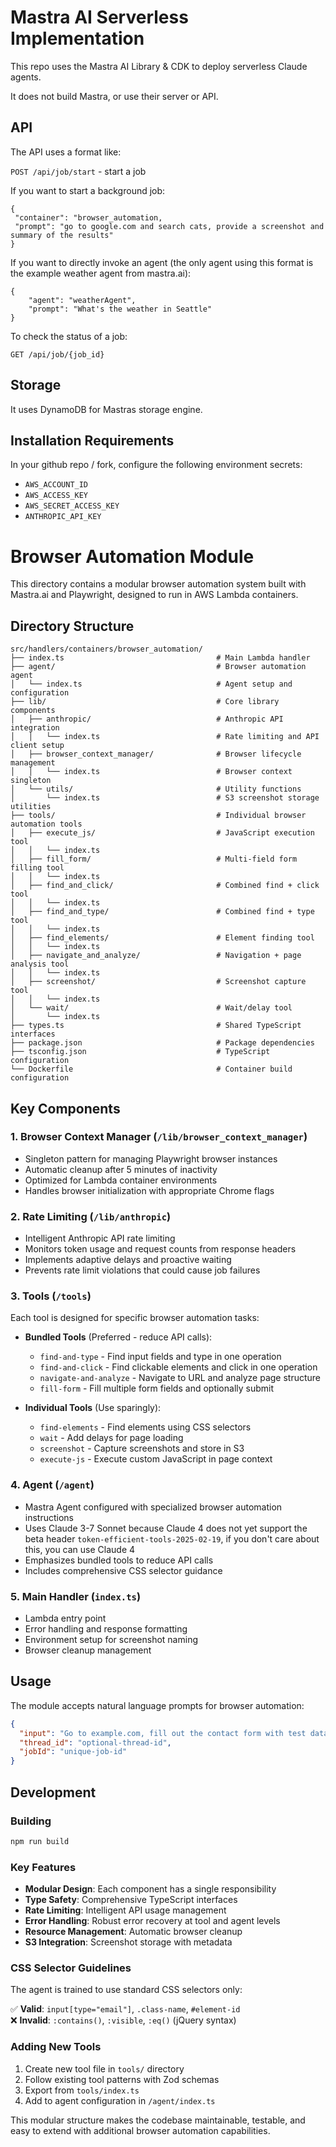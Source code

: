 # Mastra AI Serverless Implementation

This repo uses the Mastra AI Library & CDK to deploy serverless Claude agents.

It does not build Mastra, or use their server or API.

## API

The API uses a format like:

`POST /api/job/start` - start a job

If you want to start a background job:

```
{
 "container": "browser_automation,
 "prompt": "go to google.com and search cats, provide a screenshot and summary of the results"
}

```

If you want to directly invoke an agent (the only agent using this format is the example weather agent from mastra.ai):

```
{
    "agent": "weatherAgent",
    "prompt": "What's the weather in Seattle"
}

```

To check the status of a job:

`GET /api/job/{job_id}`

## Storage

It uses DynamoDB for Mastras storage engine. 

## Installation Requirements

In your github repo / fork, configure the following environment secrets:

- `AWS_ACCOUNT_ID`
- `AWS_ACCESS_KEY`
- `AWS_SECRET_ACCESS_KEY`
- `ANTHROPIC_API_KEY`

# Browser Automation Module

This directory contains a modular browser automation system built with Mastra.ai and Playwright, designed to run in AWS Lambda containers.

## Directory Structure

```
src/handlers/containers/browser_automation/
├── index.ts                                  # Main Lambda handler
├── agent/                                    # Browser automation agent
│   └── index.ts                              # Agent setup and configuration
├── lib/                                      # Core library components
│   ├── anthropic/                            # Anthropic API integration
│   │   └── index.ts                          # Rate limiting and API client setup
│   ├── browser_context_manager/              # Browser lifecycle management
│   │   └── index.ts                          # Browser context singleton
│   └── utils/                                # Utility functions
│       └── index.ts                          # S3 screenshot storage utilities
├── tools/                                    # Individual browser automation tools
│   ├── execute_js/                           # JavaScript execution tool
│   │   └── index.ts
│   ├── fill_form/                            # Multi-field form filling tool
│   │   └── index.ts
│   ├── find_and_click/                       # Combined find + click tool
│   │   └── index.ts
│   ├── find_and_type/                        # Combined find + type tool
│   │   └── index.ts
│   ├── find_elements/                        # Element finding tool
│   │   └── index.ts
│   ├── navigate_and_analyze/                 # Navigation + page analysis tool
│   │   └── index.ts
│   ├── screenshot/                           # Screenshot capture tool
│   │   └── index.ts
│   └── wait/                                 # Wait/delay tool
│       └── index.ts
├── types.ts                                  # Shared TypeScript interfaces
├── package.json                              # Package dependencies
├── tsconfig.json                             # TypeScript configuration
└── Dockerfile                                # Container build configuration
```

## Key Components

### 1. Browser Context Manager (`/lib/browser_context_manager`)
- Singleton pattern for managing Playwright browser instances
- Automatic cleanup after 5 minutes of inactivity  
- Optimized for Lambda container environments
- Handles browser initialization with appropriate Chrome flags

### 2. Rate Limiting (`/lib/anthropic`)
- Intelligent Anthropic API rate limiting
- Monitors token usage and request counts from response headers
- Implements adaptive delays and proactive waiting
- Prevents rate limit violations that could cause job failures

### 3. Tools (`/tools`)
Each tool is designed for specific browser automation tasks:

- **Bundled Tools** (Preferred - reduce API calls):
  - `find-and-type` - Find input fields and type in one operation
  - `find-and-click` - Find clickable elements and click in one operation
  - `navigate-and-analyze` - Navigate to URL and analyze page structure
  - `fill-form` - Fill multiple form fields and optionally submit

- **Individual Tools** (Use sparingly):
  - `find-elements` - Find elements using CSS selectors
  - `wait` - Add delays for page loading
  - `screenshot` - Capture screenshots and store in S3
  - `execute-js` - Execute custom JavaScript in page context

### 4. Agent (`/agent`)
- Mastra Agent configured with specialized browser automation instructions
- Uses Claude 3-7 Sonnet because Claude 4 does not yet support the beta header `token-efficient-tools-2025-02-19`, if you don't care about this, you can use Claude 4
- Emphasizes bundled tools to reduce API calls
- Includes comprehensive CSS selector guidance

### 5. Main Handler (`index.ts`) 
- Lambda entry point
- Error handling and response formatting
- Environment setup for screenshot naming
- Browser cleanup management

## Usage

The module accepts natural language prompts for browser automation:

```json
{
  "input": "Go to example.com, fill out the contact form with test data, and take a screenshot",
  "thread_id": "optional-thread-id",
  "jobId": "unique-job-id"
}
```

## Development

### Building
```bash
npm run build
```

### Key Features
- **Modular Design**: Each component has a single responsibility
- **Type Safety**: Comprehensive TypeScript interfaces
- **Rate Limiting**: Intelligent API usage management  
- **Error Handling**: Robust error recovery at tool and agent levels
- **Resource Management**: Automatic browser cleanup
- **S3 Integration**: Screenshot storage with metadata

### CSS Selector Guidelines
The agent is trained to use standard CSS selectors only:

✅ **Valid**: `input[type="email"]`, `.class-name`, `#element-id`  
❌ **Invalid**: `:contains()`, `:visible`, `:eq()` (jQuery syntax)

### Adding New Tools
1. Create new tool file in `tools/` directory
2. Follow existing tool patterns with Zod schemas
3. Export from `tools/index.ts`
4. Add to agent configuration in `/agent/index.ts`

This modular structure makes the codebase maintainable, testable, and easy to extend with additional browser automation capabilities.